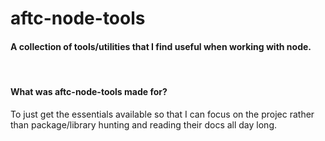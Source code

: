 <h1>aftc-node-tools</h1>
<h4>A collection of tools/utilities that I find useful when working with node.</h4>
<br>
<h4>What was aftc-node-tools made for?</h4>
<p>To just get the essentials available so that I can focus on the projec rather than package/library hunting and reading their docs all day long.</p>